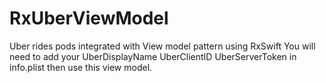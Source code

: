 # RxUberViewModel
Uber rides pods integrated with View model pattern using RxSwift
You will need to add your
UberDisplayName
UberClientID
UberServerToken
 in info.plist then use this view model.
 
 
 
